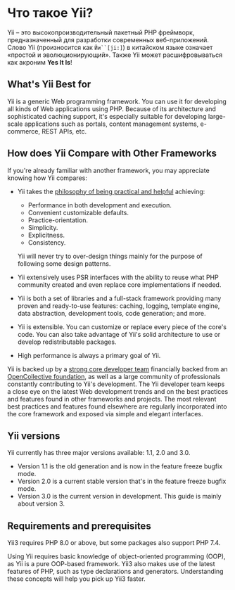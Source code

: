 # Что такое Yii?
Yii – это высокопроизводительный пакетный PHP фреймворк, предназначенный для разработки современных веб-приложений. 
Слово Yii (произносится как `Йи``[ji:]`) в китайском языке означает «простой и эволюционирующий». 
Также Yii может расшифровываться как акроним **Yes It Is**!

## What's Yii Best for

Yii is a generic Web programming framework.
You can use it for developing all kinds of Web applications using PHP.
Because of its architecture and sophisticated caching support,
it's especially suitable for developing large-scale applications such as portals, content management systems,
e-commerce, REST APIs, etc.

## How does Yii Compare with Other Frameworks

If you're already familiar with another framework, you may appreciate knowing how Yii compares:

- Yii takes the [philosophy of being practical and helpful](https://github.com/yiisoft/docs/blob/master/001-yii-values.md) achieving:
  - Performance in both development and execution.
  - Convenient customizable defaults.
  - Practice-orientation.
  - Simplicity.
  - Explicitness.
  - Consistency.
  
  Yii will never try to over-design things mainly for the purpose of following
  some design patterns.
- Yii extensively uses PSR interfaces with the ability to reuse what PHP community created and even
  replace core implementations if needed.
- Yii is both a set of libraries and a full-stack framework providing many proven and ready-to-use features:
  caching, logging, template engine, data abstraction, development tools, code generation; and more.
- Yii is extensible. You can customize or replace every piece of the core's code. You can also
  take advantage of Yii's solid architecture to use or develop redistributable packages.
- High performance is always a primary goal of Yii.

Yii is backed up by a [strong core developer team](https://www.yiiframework.com/team/) financially backed from an
[OpenCollective foundation](https://opencollective.com/yiisoft), as well as a large community of professionals constantly
contributing to Yii's development. The Yii developer team keeps a close eye on the latest Web development trends and
on the best practices and features found in other frameworks and projects. The most relevant best practices and features
found elsewhere are regularly incorporated into the core framework and exposed via simple and elegant interfaces.


## Yii versions

Yii currently has three major versions available: 1.1, 2.0 and 3.0.

- Version 1.1 is the old generation and is now in the feature freeze bugfix mode.
- Version 2.0 is a current stable version that's in the feature freeze bugfix mode.
- Version 3.0 is the current version in development. This guide is mainly about version 3.


## Requirements and prerequisites

Yii3 requires PHP 8.0 or above, but some packages also support PHP 7.4.

Using Yii requires basic knowledge of object-oriented programming (OOP), as Yii is a pure OOP-based framework.
Yii3 also makes use of the latest features of PHP, such as type declarations and generators. Understanding these
concepts will help you pick up Yii3 faster.

